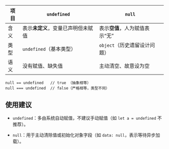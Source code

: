 | 项目  | `undefined`         | `null`             |
| --- | ------------------- | ------------------ |
| 含义  | 表示**未定义**，变量已声明但未赋值 | 表示**空值**，人为赋值表示“无” |
| 类型  | `undefined`（基本类型）   | `object`（历史遗留设计问题） |
| 语义  | 没有赋值、缺失值            | 主动清空、故意设为空         |

```
null == undefined   // true （抽象相等）
null === undefined  // false（严格相等，类型不同）
```

## 使用建议

- `undefined`：多由系统自动赋值，不建议手动赋值（如 `let a = undefined` 不推荐）。
    
- `null`：用于主动清除值或初始化对象字段（如 `data: null`，表示等待异步加载）。